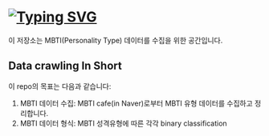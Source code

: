 
# [![Typing SVG](https://readme-typing-svg.demolab.com?font=Fira+Code&pause=1000&random=false&width=435&lines=+%5BUROP%5D+MBTI+Dataset+Crawling)](https://git.io/typing-svg)

이 저장소는 MBTI(Personality Type) 데이터를 수집을 위한 공간입니다.

## Data crawling In Short

이 repo의 목표는 다음과 같습니다:

1. MBTI 데이터 수집: MBTI cafe(in Naver)로부터 MBTI 유형 데이터를 수집하고 정리합니다. 
2. MBTI 데이터 형식: MBTI 성격유형에 따른 각각 binary classification


